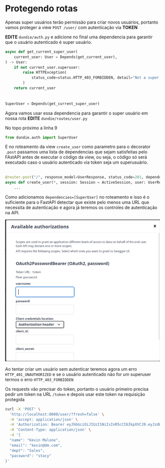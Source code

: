 # Protegendo rotas

Apenas super usuários terão permissão para criar novos usuários, portanto
vamos proteger a view `POST /user/` com autenticação via **TOKEN**


**EDITE** `dundie/auth.py` e adicione no final uma dependencia para 
garantir que o usuário autenticado é super usuário.

```python
async def get_current_super_user(
    current_user: User = Depends(get_current_user),
) -> User:
    if not current_user.superuser:
        raise HTTPException(
            status_code=status.HTTP_403_FORBIDDEN, detail="Not a super user"
        )
    return current_user


SuperUser = Depends(get_current_super_user)
```

Agora vamos usar essa dependencia para garantir o super usuário em nossa rota 
**EDITE** `dundie/routes/user.py`  

No topo próximo a linha 9

```python
from dundie.auth import SuperUser
```

E no roteamento da view `create_user` como parametro para o decorator `.post` passamos uma lista de
dependencias que sejam satisfeitas pelo FAstAPI antes de executar o código da view, ou seja, o código só será executado caso o usuário autenticado via token seja um superusuário.

```python

@router.post("/", response_model=UserResponse, status_code=201, dependencies=[SuperUser])
async def create_user(*, session: Session = ActiveSession, user: UserRequest):
    ...

```

Como adicionamos `dependencies=[SuperUser]` no roteamento e isso é o suficiente para o FastAPI detectar que existe pelo menos uma URL que necessita de autenticação e agora já teremos os controles de autenticação na API.

![Auth](images/auth_form.png)


Ao tentar criar um usuário sem autenticar teremos agora um erro `HTTP_401_UNAUTHORIZED` e se o usuário autenticado não for um superuser termos o erro `HTTP_403_FORBIDDEN`

Os requests vão precisar do token, portanto o usuário primeiro precisa pedir um token na URL `/token` e depois usar este token na requisição protegida 

```bash
curl -X 'POST' \
  'http://localhost:8000/user/?fresh=false' \
  -H 'accept: application/json' \
  -H 'Authorization: Bearer eyJhbGciOiJIUzI1NiIsInR5cCI6IkpXVCJ9.eyJzdWIiOiJtaWNoYWVsLXNjb3R0IiwiZnJlc2giOnRydWUsImV4cCI6MTY3MTgyOTc2NCwic2NvcGUiOiJhY2Nlc3NfdG9rZW4ifQ.wdIUyJS9TX2Ku8BMI_AIJhAXQb-TSHmX11qKs5C4PF0' \
  -H 'Content-Type: application/json' \
  -d '{
  "name": "Kevin Malone",
  "email": "kevin@dm.com",
  "dept": "Sales",
  "password": "stacy"
}'

```

